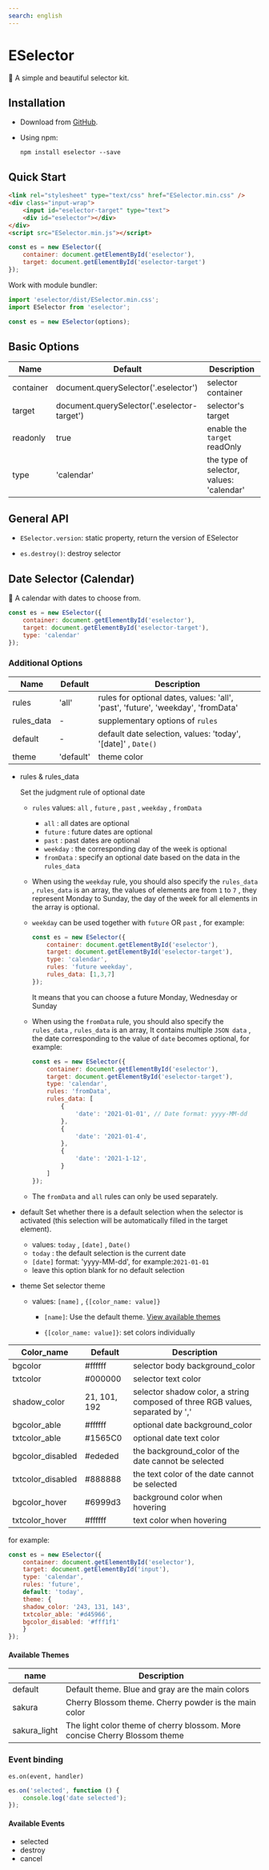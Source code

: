 ```yaml
---
search: english
---
```


# ESelector

 🍡 A simple and beautiful selector kit.

## Installation

 + Download from [GitHub](https://github.com/Eling486/ESelector/releases).

 + Using npm:

    ```
    npm install eselector --save
    ```

## Quick Start

```html
<link rel="stylesheet" type="text/css" href="ESelector.min.css" />
<div class="input-wrap">
    <input id="eselector-target" type="text">
    <div id="eselector"></div>
</div>
<script src="ESelector.min.js"></script>
```

```js
const es = new ESelector({
    container: document.getElementById('eselector'),
    target: document.getElementById('eselector-target')
});
```

Work with module bundler:

```js
import 'eselector/dist/ESelector.min.css';
import ESelector from 'eselector';

const es = new ESelector(options);
```

## Basic Options

Name | Default | Description
----|-------|----
container | document.querySelector('.eselector') | selector container
target | document.querySelector('.eselector-target') | selector's target
readonly | true | enable the `target` readOnly
type | 'calendar' | the type of selector, values: 'calendar'

## General API

+ `ESelector.version`: static property, return the version of ESelector

+ `es.destroy()`: destroy selector

## Date Selector (Calendar)

 📅 A calendar with dates to choose from.

```js
const es = new ESelector({
    container: document.getElementById('eselector'),
    target: document.getElementById('eselector-target'),
    type: 'calendar'
});
```

### Additional Options

Name | Default | Description
----|-------|----
rules | 'all' | rules for optional dates, values: 'all', 'past', 'future', 'weekday', 'fromData'
rules_data | - | supplementary options of `rules`
default | - | default date selection, values: 'today', '[date]' , `Date()`
theme | 'default' | theme color

+ rules & rules_data

    Set the judgment rule of optional date

    + `rules` values: `all` , `future` , `past` , `weekday` , `fromData`
        + `all` : all dates are optional
        + `future` : future dates are optional
        + `past` : past dates are optional
        + `weekday` : the corresponding day of the week is optional
        + `fromData` : specify an optional date based on the data in the `rules_data`
    + When using the `weekday` rule, you should also specify the `rules_data` , `rules_data` is an array, the values of elements are from `1` to `7` , they represent Monday to Sunday, the day of the week for all elements in the array is optional.
    + `weekday` can be used together with `future` OR `past` , for example:

        ```js
        const es = new ESelector({
            container: document.getElementById('eselector'),
            target: document.getElementById('eselector-target'),
            type: 'calendar',
            rules: 'future weekday',
            rules_data: [1,3,7]
        });
        ```
        It means that you can choose a future Monday, Wednesday or Sunday
	
	+ When using the `fromData` rule, you should also specify the `rules_data` , `rules_data` is an array, It contains multiple `JSON data` , the date corresponding to the value of `date` becomes optional, for example:

        ```js
        const es = new ESelector({
            container: document.getElementById('eselector'),
            target: document.getElementById('eselector-target'),
            type: 'calendar',
            rules: 'fromData',
            rules_data: [
                {
                    'date': '2021-01-01', // Date format: yyyy-MM-dd
                },
                {
                    'date': '2021-01-4',
                },
                {
                    'date': '2021-1-12',
                }
            ]
        });
        ```

    + The `fromData` and `all` rules can only be used separately.



+ default
    Set whether there is a default selection when the selector is activated (this selection will be automatically filled in the target element).
    + values: `today` , `[date]` , `Date()`
    + `today` : the default selection is the current date
    + `[date]` format: 'yyyy-MM-dd', for example:`2021-01-01`
    + leave this option blank for no default selection



+ theme
    Set selector theme
    + values:  `[name]` , `{[color_name: value]}`
        - `[name]`:  Use the default theme. [View available themes](https://eselector.js.org/#/home?id=available-themes)
		
        - `{[color_name: value]}`: set colors individually
		
Color_name | Default | Description
----|------|----
bgcolor | #ffffff | selector body background_color
txtcolor | #000000 | selector text color
shadow_color | 21, 101, 192 | selector shadow color, a string composed of three RGB values, separated by ','
bgcolor_able | #ffffff | optional date background_color
txtcolor_able | #1565C0 | optional date text color
bgcolor_disabled | #ededed | the background_color of the date cannot be selected
txtcolor_disabled | #888888 | the text color of the date cannot be selected
bgcolor_hover | #6999d3 | background color when hovering
txtcolor_hover | #ffffff | text color when hovering

for example:

```js
const es = new ESelector({
	container: document.getElementById('eselector'),
	target: document.getElementById('input'),
	type: 'calendar',
	rules: 'future',
	default: 'today',
	theme: {
	shadow_color: '243, 131, 143',
	txtcolor_able: '#d45966',
	bgcolor_disabled: '#fff1f1'
	}
});
```
			
#### Available Themes

name | Description
----|----
default | Default theme. Blue and gray are the main colors
sakura | Cherry Blossom theme. Cherry powder is the main color
sakura_light | The light color theme of cherry blossom. More concise Cherry Blossom theme

### Event binding

`es.on(event, handler)`

```js
es.on('selected', function () {
    console.log('date selected');
});
```

#### Available Events

- selected
- destroy
- cancel
